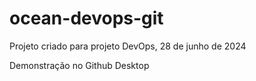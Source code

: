 # ocean-devops-git

Projeto criado para projeto DevOps, 28 de junho de 2024


Demonstração no Github Desktop